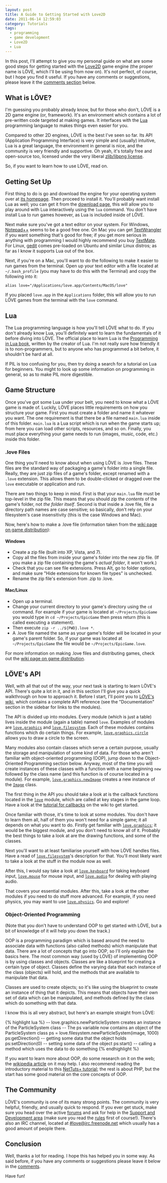 ```yaml
---
layout: post
title: A Guide to Getting Started with Love2D
date: 2011-06-14 12:59:03
category: Tutorials
tags:
  - programming
  - game development
  - Love2D
  - Lua
---
```


In this post, I'll attempt to give you my personal guide on what are some good steps for getting started with the [Love2D](http://love2d.org) game engine (the proper name is LÖVE, which I'll be using from now on). It's not perfect, of course, but I hope you find it useful. If you have any comments or suggestions, please leave it the [comments section](#respond) below.

## What is LÖVE?

I'm guessing you probably already know, but for those who don't, LÖVE is a 2D game engine (or, framework). It's an environment which contains a lot of pre-written code targeted at making games. It interfaces with the [Lua](http://lua.org) programming language to makes things even easier for you.

Compared to other 2D engines, LÖVE is the best I've seen so far. Its API (Application Programming Interface) is very simple and (usually) intuitive, Lua is a great language, the environment in general is nice, and the community is very friendly and supportive. Oh yeah, it's totally free and open-source too, licensed under the very liberal [zlib/libpng license](http://www.opensource.org/licenses/Zlib).

So, if you want to learn how to use LÖVE, read on.

## Getting Set Up

First thing to do is go and download the engine for your operating system over at [its homepage](http://love2d.org). Then proceed to install it. You'll probably want install Lua as well; you can get it from the [download page](http://www.lua.org/download.html), this will allow you to play around with Lua interactively using the `lua` command. You don't have install Lua to run games however, as Lua is included inside of LÖVE.

Next make sure you've got a text editor on your system. For Windows, [Notepad++](http://notepad-plus-plus.org/) seems to be a good free one. On Mac you can get [TextWrangler](http://www.barebones.com/products/textwrangler/) if you want something that's good for free; if you get more serious in anything with programming I would highly recommend you buy [TextMate](http://macromates.com). For Linux, [gedit](http://projects.gnome.org/gedit/) comes pre-loaded on Ubuntu and similar Linux distros; as far as I know it supports Lua out of the box.

Next, if you're on a Mac, you'll want to do the following to make it easier to run games from the terminal. Open up your text editor with a file located at `~/.bash_profile` (you may have to do this with the Terminal) and copy the following into it:

    alias love="/Applications/love.app/Contents/MacOS/love"

If you placed `love.app` in the `Applications` folder, this will allow you to run LÖVE games from the terminal with the `love` command.

## Lua

The Lua programming language is how you'll tell LÖVE what to do. If you don't already know Lua, you'll definitely want to learn the fundamentals of it before diving into LÖVE. The official place to learn Lua is the [Programming in Lua book](http://lua.org/pil), written by the creator of Lua. I'm not really sure how friendly it is to non-programmers, but to anyone who has programmed a bit before, it shouldn't be hard at all.

If PIL is too confusing for you, then try doing a search for a tutorial on Lua for beginners. You might to look up some information on programming in general, so as to make PIL more digestible.

## Game Structure

Once you've got some Lua under your belt, you need to know what a LÖVE game is made of. Luckily, LÖVE places little requirements on how you structure your game. First you must create a folder and name it whatever you want. The one requirement is that there be a file named `main.lua` inside of this folder. `main.lua` is a Lua script which is run when the game starts up; from here you can load other scripts, resources, and so on. Finally, you must place everything your game needs to run (images, music, code, etc.) inside this folder.

### .love Files

One thing you'll need to know about when using LÖVE is .love files. These files are the standard way of packaging a game's folder into a single file. Really, they are just zip files of a game's folder, except renamed with a `.love` extension. This allows them to be double-clicked or dragged over the `love` executable or application and run.

There are two things to keep in mind. First is that your `main.lua` file must be top-level in the zip file. This means that you should zip the _contents_ of the game's folder, not _the folder itself_. Second is that inside a .love file, file a directory path names are case sensitive; so basically, don't rely on your filesystem's case insensitivity (this is the case Windows and Mac).

Now, here's how to make a .love file (information taken from the [wiki page on game distribution](http://love2d.org/wiki/Game_Distribution)):

#### Windows

* Create a zip file (built into XP, Vista, and 7).
* Copy all the files from inside your game's folder into the new zip file. (If you make a zip file containing the game's _actual folder_, it won't work.)
* Check that you can see file extensions. Press Alt, go to folder options, and make sure "Hide extensions for known file types" is unchecked.
* Rename the zip file's extension from .zip to .love.

#### Mac/Linux

* Open up a terminal.
* Change your current directory to your game's directory using the `cd` command. For example if your game is located at `~/Projects/EpicGame` you would type in `cd ~/Projects/EpicGame` then press return (this is called executing a statement).
* Then execute `zip -r ../${PWD}.love *`.
* A .love file named the same as your game's folder will be located in your game's parent folder. So, if your game was located at `~/Projects/EpicGame` the file would be `~/Projects/EpicGame.love`.

For more information on making .love files and distributing games, check out the [wiki page on game distribution](http://love2d.org/wiki/Game_Distribution).

## LÖVE's API

Well, with all that out of the way, your next task is starting to learn LÖVE's API. There's quite a lot in it, and in this section I'll give you a quick walkthrough on how to approach it. Before I start, I'll point you to [LÖVE's wiki](http://love2d.org/wiki/), which contains a complete API reference (see the "Documentation" section in the sidebar for links to the modules).

The API is divided up into modules. Every module (which is just a table) lives inside the module (again a table) named `love`. Examples of modules are [`love.graphics`](http://love2d.org/wiki/love.graphics) and [`love.filesystem`](http://love2d.org/wiki/love.filesystem). Each of these modules contains functions which do certain things. For example, [`love.graphics.circle`](http://love2d.org/wiki/love.graphics.circle) allows you to draw a circle to the screen.

Many modules also contain classes which serve a certain purpose, usually the storage and manipulation of some kind of data. For those who aren't familiar with object-oriented programming (OOP), jump down to the Object-Oriented Programming section below. Anyway, most of the time you will create instances of these classes with a function with a name beginning `new` followed by the class name (and this function is of course located in a module). For example, [`love.graphics.newImage`](http://love2d.org/wiki/love.graphics.newImage) creates a new instance of the [`Image`](http://love2d.org/wiki/Image) class.

The first thing in the API you should take a look at is the callback functions located in the [`love`](http://love2d.org/wiki/love) module, which are called at key stages in the game loop. Have a look at the [tutorial for callbacks](http://love2d.org/wiki/Tutorial:Callback_Functions) on the wiki to get started.

Once familiar with those, it's time to look at some modules. You don't have to learn them all, half of them you won't need for a simple game; it all depends on what you want to do. Firstly get familiar with [`love.graphics`](http://love2d.org/wiki/love.graphics); it would be the biggest module, and you don't need to know all of it. Probably the best things to take a look at are the drawing functions, and some of the classes.

Next you'll want to at least familiarise yourself with how LÖVE handles files. Have a read of [`love.filesystem`](http://love2d.org/wiki/love.filesystem)'s description for that. You'll most likely want to take a look at the stuff in the module now as well.

After this, I would say take a look at [`love.keyboard`](http://love2d.org/wiki/love.keyboard) for taking keyboard input, [`love.mouse`](http://love2d.org/wiki/love.mouse) for mouse input, and [`love.audio`](http://love2d.org/wiki/love.audio) for dealing with playing audio.

That covers your essential modules. After this, take a look at the other modules if you need to do stuff more advanced. For example, if you need physics, you may want to use [`love.physics`](http://love2d.org/wiki/love.physics). Go and explore!

### Object-Oriented Programming

(Note that you don't have to understand OOP to get started with LÖVE, but a bit of knowledge of it will help you down the track.)

OOP is a programming paradigm which is based around the need to associate data with functions (also called methods) which manipulate that data. There are a lot of concepts that go into OOP, so I'll only explain the basics here. The most common way (used by LÖVE) of implementing OOP is by using classes and objects. Classes are like a blueprint for creating a certain type of object. Classes define the varying data that each instance of the class (objects) will hold, and the methods that are available to manipulate that data.

Classes are used to create objects; so it's like using the blueprint to create an instance of thing that it depicts. This means that objects have their own set of data which can be manipulated, and methods defined by the class which do something with that data.

I know this is all very abstract, but here's an example straight from LÖVE:

{% highlight lua %}
-- love.graphics.newParticleSystem creates an instance of the ParticleSystem class
-- The ps variable now contains an object of the ParticleSystem class
ps = love.filesystem.newParticleSystem(image, 1000)
ps:getDirection() -- getting some data that the object holds
ps:setDirection(0) -- setting some data of the object
ps:start() -- calling a method which uses the data to do something
{% endhighlight %}

If you want to learn more about OOP, do some research on it on the web; the [wikipedia article](http://en.wikipedia.org/wiki/Object-oriented_programming) on it may help. I also recommend reading the introductory material to this [NetTuts+ tutorial](http://net.tutsplus.com/tutorials/php/object-oriented-php-for-beginners/); the rest is about PHP, but the start has some good material on the core concepts of OOP.

## The Community

LÖVE's community is one of its many strong points. The community is very helpful, friendly, and usually quick to respond. If you ever get stuck, make sure you head over the active [forums](http://love2d.org/forums) and ask for help in the [Support and Development area](http://love2d.org/forums/viewforum.php?f=4) (make sure you read the [rules](http://love2d.org/forums/viewtopic.php?f=4&t=2982) first of course!). There's also an IRC channel, located at [#love@irc.freenode.net](http://webchat.freenode.net/?channels=love&uio=d4) which usually has a good amount of people there.

## Conclusion

Well, thanks a lot for reading. I hope this has helped you in some way. As said before, if you have any comments or suggestions please leave it below in the [comments](#respond).

Have fun!
